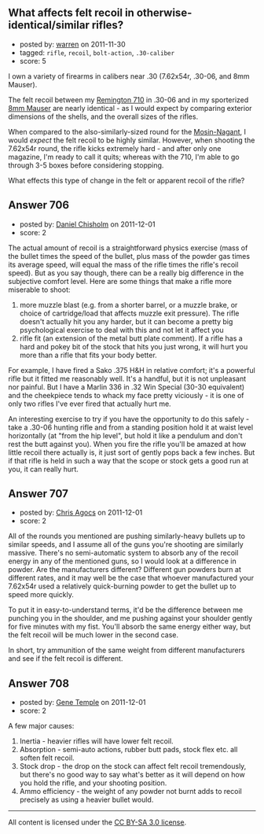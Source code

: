 ## What affects felt recoil in otherwise-identical/similar rifles?

- posted by: [warren](https://stackexchange.com/users/-1/143-warren) on 2011-11-30
- tagged: `rifle`, `recoil`, `bolt-action`, `.30-caliber`
- score: 5

I own a variety of firearms in calibers near .30 (7.62x54r, .30-06, and 8mm Mauser).

The felt recoil between my [Remington 710][1] in .30-06 and in my sporterized [8mm Mauser][2] are nearly identical - as I would expect by comparing exterior dimensions of the shells, and the overall sizes of the rifles.

When compared to the also-similarly-sized round for the [Mosin-Nagant][3], I would *expect* the felt recoil to be highly similar. However, when shooting the 7.62x54r round, the rifle kicks extremely hard - and after only one magazine, I'm ready to call it quits; whereas with the 710, I'm able to go through 3-5 boxes before considering stopping.

What effects this type of change in the felt or apparent recoil of the rifle?


  [1]: http://en.wikipedia.org/wiki/Remington_Model_710
  [2]: http://en.wikipedia.org/wiki/8%C3%9757mm_IS
  [3]: http://en.wikipedia.org/wiki/Mosin%E2%80%93Nagant


## Answer 706

- posted by: [Daniel Chisholm](https://stackexchange.com/users/-1/36-daniel-chisholm) on 2011-12-01
- score: 2

<p>The actual amount of recoil is a straightforward physics exercise (mass of the bullet times the speed of the bullet, plus mass of the powder gas times its average speed, will equal the mass of the rifle times the rifle's recoil speed).  But as you say though, there can be a really big difference in the subjective comfort level.  Here are some things that make a rifle more miserable to shoot:</p>

<ol>
<li>more muzzle blast (e.g. from a shorter barrel, or a muzzle brake, or choice of cartridge/load that affects muzzle exit pressure).  The rifle doesn't actually hit you any harder, but it can become a pretty big psychological exercise to deal with this and not let it affect you</li>
<li>rifle fit (an extension of the metal butt plate comment).  If a rifle has a hard and pokey bit of the stock that hits you just wrong, it will hurt you more than a rifle that fits your body better.</li>
</ol>

<p>For example, I have fired a Sako .375 H&amp;H in relative comfort; it's a powerful rifle but it fitted me reasonably well.  It's a handful, but it is not unpleasant nor painful.  But I have a Marlin 336 in .32 Win Special (30-30 equivalent) and the cheekpiece tends to whack my face pretty viciously - it is one of only two rifles I've ever fired that actually hurt me.</p>

<p>An interesting exercise to try if you have the opportunity to do this safely - take a .30-06 hunting rifle and from a standing position hold it at waist level horizontally (at "from the hip level", but hold it like a pendulum and don't rest the butt against you).  When you fire the rifle you'll be amazed at how little recoil there actually is, it just sort of gently pops back a few inches.  But if that rifle is held in such a way that the scope or stock gets a good run at you, it can really hurt.</p>



## Answer 707

- posted by: [Chris Agocs](https://stackexchange.com/users/-1/12-chris-agocs) on 2011-12-01
- score: 2

<p>All of the rounds you mentioned are pushing similarly-heavy bullets up to similar speeds, and I assume all of the guns you're shooting are similarly massive. There's no semi-automatic system to absorb any of the recoil energy in any of the mentioned guns, so I would look at a difference in powder. Are the manufacturers different? Different gun powders burn at different rates, and it may well be the case that whoever manufactured your 7.62x54r used a relatively quick-burning powder to get the bullet up to speed more quickly. </p>

<p>To put it in easy-to-understand terms, it'd be the difference between me punching you in the shoulder, and me pushing against your shoulder gently for five minutes with my fist. You'll absorb the same energy either way, but the felt recoil will be much lower in the second case.</p>

<p>In short, try ammunition of the same weight from different manufacturers and see if the felt recoil is different. </p>



## Answer 708

- posted by: [Gene Temple](https://stackexchange.com/users/-1/254-gene-temple) on 2011-12-01
- score: 2

<p>A few major causes:</p>

<ol>
<li>Inertia - heavier rifles will have lower felt recoil.</li>
<li>Absorption - semi-auto actions, rubber butt pads, stock flex etc. all soften felt recoil.</li>
<li>Stock drop - the drop on the stock can affect felt recoil tremendously, but there's no good way to say what's better as it will depend on how you hold the rifle, and your shooting position.</li>
<li>Ammo efficiency - the weight of any powder not burnt adds to recoil precisely as using a heavier bullet would.</li>
</ol>




---

All content is licensed under the [CC BY-SA 3.0 license](https://creativecommons.org/licenses/by-sa/3.0/).
